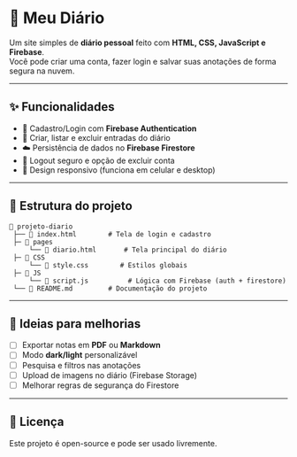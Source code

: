 # 📖 Meu Diário

Um site simples de **diário pessoal** feito com **HTML, CSS, JavaScript e Firebase**.  
Você pode criar uma conta, fazer login e salvar suas anotações de forma segura na nuvem.

---

## ✨ Funcionalidades

- 👤 Cadastro/Login com **Firebase Authentication**  
- 📝 Criar, listar e excluir entradas do diário  
- ☁️ Persistência de dados no **Firebase Firestore**  
- 🔐 Logout seguro e opção de excluir conta  
- 📱 Design responsivo (funciona em celular e desktop)  

---

## 📂 Estrutura do projeto

```
📁 projeto-diario
 ├── 📄 index.html        # Tela de login e cadastro
 ├─ 📁 pages
     └── 📄 diario.html       # Tela principal do diário
 ├─ 📁 CSS
     └── 📄 style.css        # Estilos globais
 ├─ 📁 JS
     └── 📄 script.js          # Lógica com Firebase (auth + firestore)
 └── 📄 README.md         # Documentação do projeto
```

---

<!--## 🖼️ Preview

### Tela de Login / Cadastro
![Login](./prints/login.png)

### Tela do Diário
![Diário](./prints/diario.png)

--->

## 🔮 Ideias para melhorias

- [ ] Exportar notas em **PDF** ou **Markdown**  
- [ ] Modo **dark/light** personalizável  
- [ ] Pesquisa e filtros nas anotações  
- [ ] Upload de imagens no diário (Firebase Storage)  
- [ ] Melhorar regras de segurança do Firestore  

---

## 📜 Licença

Este projeto é open-source e pode ser usado livremente.  
